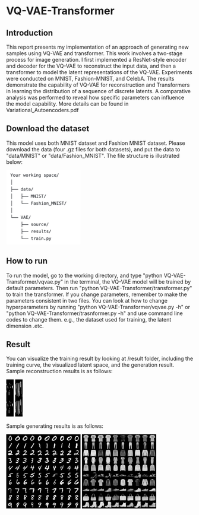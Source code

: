 # VQ-VAE-Transformer
## Introduction
This report presents my implementation of an approach of generating new samples using VQ-VAE and transformer. This work involves a two-stage process for image generation. I first implemented a ResNet-style encoder and decoder for the VQ-VAE to reconstruct the input data, and then a transformer to model the latent representations of the VQ-VAE. Experiments were conducted on MNIST, Fashion-MNIST, and CelebA. The results demonstrate the capability of VQ-VAE for reconstruction and Transformers in learning the distribution of a sequence of discrete latents. A comparative analysis was performed to reveal how specific parameters can influence the model capability.
More details can be found in Variational_Autoencoders.pdf

## Download the dataset
This model uses both MNIST dataset and Fashion MNIST dataset. Please download the data (four .gz files for both datasets), and
put the data to "data/MNIST" or "data/Fashion_MNIST". The file structure is illustrated below:

<img src="file_structure.png" width="200" height="200">

## How to run
To run the model, go to the working directory, and type "python VQ-VAE-Transformer/vqvae.py" in the terminal, the VQ-VAE model will be trained by default parameters. Then run "python VQ-VAE-Transformer/transformer.py" to train the transformer. If you change parameters, remember to make the parameters consistent in two files. You can look at how to change hyperparameters by running "python VQ-VAE-Transformer/vqvae.py -h" or "python VQ-VAE-Transformer/trasnformer.py -h" and use command line codes to change them. e.g., the dataset used for training, the latent dimension .etc.

## Result
You can visualize the training result by looking at /result folder, including the training curve, the visualized latent space, and the generation result.  
Sample reconstruction results is as follows:

<img src="images/mnist_rec.png" width="20" height="100">
<img src="images/fashion_rec.png" width="20" height="100">

Sample generating results is as follows:

<img src="images/mnist_ge.png" width="200" height="200">
<img src="images/fashion_ge.png" width="200" height="200">
